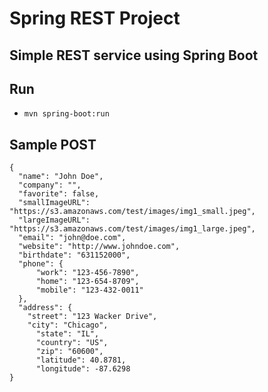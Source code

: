 # Spring REST Project 
## Simple REST service using Spring Boot

## Run
 *  `mvn spring-boot:run`

## Sample POST


 	{
 	  "name": "John Doe",
 	  "company": "",
 	  "favorite": false,
 	  "smallImageURL": "https://s3.amazonaws.com/test/images/img1_small.jpeg",
 	  "largeImageURL": "https://s3.amazonaws.com/test/images/img1_large.jpeg",
 	  "email": "john@doe.com",
 	  "website": "http://www.johndoe.com",
 	  "birthdate": "631152000",
 	  "phone": {
 		  "work": "123-456-7890",
 		  "home": "123-654-8709",
 		  "mobile": "123-432-0011"
 	  },
 	  "address": {
  		"street": "123 Wacker Drive", 
 	  	"city": "Chicago",
 		  "state": "IL",
 		  "country": "US",
 		  "zip": "60600",
 		  "latitude": 40.8781,
 		  "longitude": -87.6298
 	}